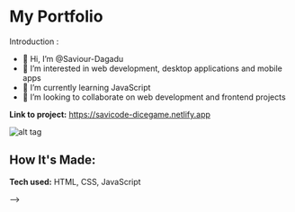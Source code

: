 # My Portfolio
Introduction : 

- 👋 Hi, I’m @Saviour-Dagadu
- 👀 I’m interested in web development, desktop applications and mobile apps
- 🌱 I’m currently learning JavaScript
- 💞️ I’m looking to collaborate on web development and frontend projects

**Link to project:** https://savicode-dicegame.netlify.app

![alt tag](https://i.postimg.cc/DzfmVC9G/Screenshot-77.png)

## How It's Made:


**Tech used:** HTML, CSS, JavaScript














<!-- - 👋 Hi, I’m @Saviour-Dagadu
- 👀 I’m interested in web development and desktop applications
- 🌱 I’m currently learning JavaScript
- 💞️ I’m looking to collaborate on web development and frontend projects
- 📫 How to reach me - Twitter: @savicode or whatsapp: +233248929076 or email: savicane@gmail.com

<!---
Saviour-Dagadu/Saviour-Dagadu is a ✨ special ✨ repository because its `README.md` (this file) appears on your GitHub profile.
You can click the Preview link to take a look at your changes.
---> -->

